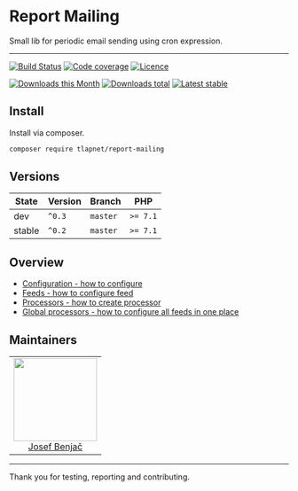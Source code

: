 # Report Mailing

Small lib for periodic email sending using cron expression.

-----

[![Build Status](https://img.shields.io/travis/tlapnet/report-mailing.svg?style=flat-square)](https://travis-ci.org/tlapnet/report-mailing)
[![Code coverage](https://img.shields.io/coveralls/tlapnet/report-mailing.svg?style=flat-square)](https://coveralls.io/r/tlapnet/report-mailing)
[![Licence](https://img.shields.io/packagist/l/tlapnet/report-mailing.svg?style=flat-square)](https://packagist.org/packages/tlapnet/report-mailing)

[![Downloads this Month](https://img.shields.io/packagist/dm/tlapnet/report-mailing.svg?style=flat-square)](https://packagist.org/packages/tlapnet/report-mailing)
[![Downloads total](https://img.shields.io/packagist/dt/tlapnet/report-mailing.svg?style=flat-square)](https://packagist.org/packages/tlapnet/report-mailing)
[![Latest stable](https://img.shields.io/packagist/v/tlapnet/report-mailing.svg?style=flat-square)](https://packagist.org/packages/tlapnet/report-mailing)

## Install

Install via composer.

```sh
composer require tlapnet/report-mailing
```

## Versions

| State       | Version       | Branch   | PHP      |
|-------------|---------------|----------|----------|
| dev         | `^0.3`        | `master` | `>= 7.1` |
| stable      | `^0.2`        | `master` | `>= 7.1` |

## Overview

- [Configuration - how to configure](https://github.com/tlapnet/report-mailing/blob/master/.docs/README.md#installation)
- [Feeds - how to configure feed](https://github.com/tlapnet/report-mailing/blob/master/.docs/README.md#feeds)
- [Processors - how to create processor](https://github.com/tlapnet/report-mailing/blob/master/.docs/README.md#processors)
- [Global processors - how to configure all feeds in one place](https://github.com/tlapnet/report-mailing/blob/master/.docs/README.md#global-processors)

## Maintainers

<table>
  <tbody>
    <tr>
      <td align="center">
        <a href="https://github.com/benijo">
            <img width="150" height="150" src="https://avatars3.githubusercontent.com/u/6731626?v=3&s=150">
        </a>
        </br>
        <a href="https://github.com/benijo">Josef Benjač</a>
      </td>
    </tr>
  <tbody>
</table>

-----

Thank you for testing, reporting and contributing.
